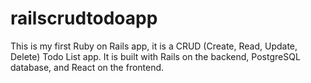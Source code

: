 # railscrudtodoapp

This is my first Ruby on Rails app, it is a CRUD (Create, Read, Update, Delete) Todo List app.
It is built with Rails on the backend, PostgreSQL database, and React on the frontend.
